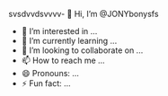 svsdvvdsvvvv- 👋 Hi, I’m @JONYbonysfs
- 👀 I’m interested in ...
- 🌱 I’m currently learning ...
- 💞️ I’m looking to collaborate on ...
- 📫 How to reach me ...
- 😄 Pronouns: ...
- ⚡ Fun fact: ...

<!---
JONYbonysfs/JONYbonysfs is a ✨ special ✨ repository because its `README.md` (this file) appears on your GitHub profile.
You can click the Preview link to take a look at your changes.
--->
